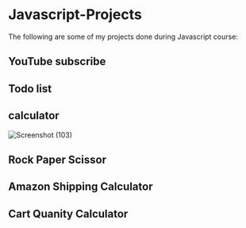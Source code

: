 # Javascript-Projects
The following are some of my projects done during Javascript course:
## YouTube subscribe
## Todo list
## calculator
![Screenshot (103)](https://github.com/user-attachments/assets/a08b7d09-be55-4829-99d1-53a93af1a011)

## Rock Paper Scissor


## Amazon Shipping Calculator
## Cart Quanity Calculator
